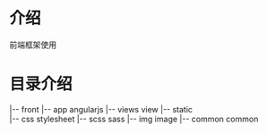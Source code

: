 # 介绍

前端框架使用

# 目录介绍

|-- front
    |-- app                angularjs
	|-- views              view
	|-- static   
        |-- css             stylesheet
		|-- scss           sass
		|-- img            image
	|-- common             common
		


